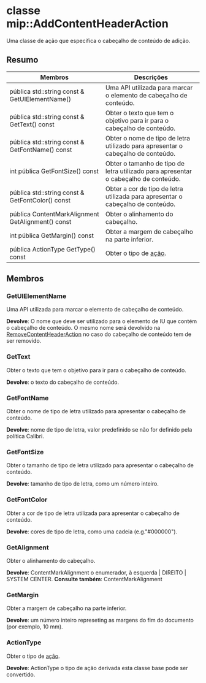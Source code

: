# <a name="class-mipaddcontentheaderaction"></a>classe mip::AddContentHeaderAction 
Uma classe de ação que especifica o cabeçalho de conteúdo de adição.
  
## <a name="summary"></a>Resumo
 Membros                        | Descrições                                
--------------------------------|---------------------------------------------
 pública std::string const & GetUIElementName()  |  Uma API utilizada para marcar o elemento de cabeçalho de conteúdo.
 pública std::string const & GetText() const  |  Obter o texto que tem o objetivo para ir para o cabeçalho de conteúdo.
 pública std::string const & GetFontName() const  |  Obter o nome de tipo de letra utilizado para apresentar o cabeçalho de conteúdo.
 int pública GetFontSize() const  |  Obter o tamanho de tipo de letra utilizado para apresentar o cabeçalho de conteúdo.
 pública std::string const & GetFontColor() const  |  Obter a cor de tipo de letra utilizada para apresentar o cabeçalho de conteúdo.
 pública ContentMarkAlignment GetAlignment() const  |  Obter o alinhamento do cabeçalho.
 int pública GetMargin() const  |  Obter a margem de cabeçalho na parte inferior.
 pública ActionType GetType() const  |  Obter o tipo de [ação](class_mip_action.md).
  
## <a name="members"></a>Membros
  
### <a name="getuielementname"></a>GetUIElementName
Uma API utilizada para marcar o elemento de cabeçalho de conteúdo.

  
**Devolve**: O nome que deve ser utilizado para o elemento de IU que contém o cabeçalho de conteúdo. O mesmo nome será devolvido na [RemoveContentHeaderAction](class_mip_removecontentheaderaction.md) no caso do cabeçalho de conteúdo tem de ser removido.
  
### <a name="gettext"></a>GetText
Obter o texto que tem o objetivo para ir para o cabeçalho de conteúdo.

  
**Devolve**: o texto do cabeçalho de conteúdo.
  
### <a name="getfontname"></a>GetFontName
Obter o nome de tipo de letra utilizado para apresentar o cabeçalho de conteúdo.

  
**Devolve**: nome de tipo de letra, valor predefinido se não for definido pela política Calibri.
  
### <a name="getfontsize"></a>GetFontSize
Obter o tamanho de tipo de letra utilizado para apresentar o cabeçalho de conteúdo.

  
**Devolve**: tamanho de tipo de letra, como um número inteiro.
  
### <a name="getfontcolor"></a>GetFontColor
Obter a cor de tipo de letra utilizada para apresentar o cabeçalho de conteúdo.

  
**Devolve**: cores de tipo de letra, como uma cadeia (e.g."#000000").
  
### <a name="getalignment"></a>GetAlignment
Obter o alinhamento do cabeçalho.

  
**Devolve**: ContentMarkAlignment o enumerador, à esquerda | DIREITO | SYSTEM CENTER. 
**Consulte também**: ContentMarkAlignment
  
### <a name="getmargin"></a>GetMargin
Obter a margem de cabeçalho na parte inferior.

  
**Devolve**: um número inteiro represeting as margens do fim do documento (por exemplo, 10 mm).
  
### <a name="actiontype"></a>ActionType
Obter o tipo de [ação](class_mip_action.md).

  
**Devolve**: ActionType o tipo de ação derivada esta classe base pode ser convertido.